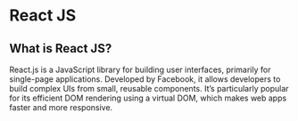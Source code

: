 # React JS

## What is React JS?
React.js is a JavaScript library for building user interfaces, primarily for single-page applications. Developed by Facebook, it allows developers to build complex UIs from small, reusable components. It’s particularly popular for its efficient DOM rendering using a virtual DOM, which makes web apps faster and more responsive.

